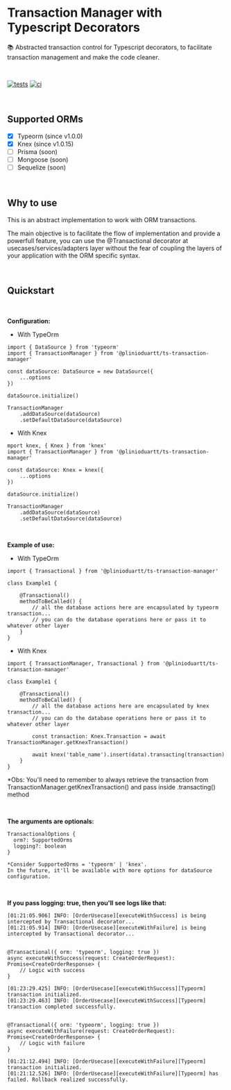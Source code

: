 # **Transaction Manager with Typescript Decorators**

📚 Abstracted transaction control for Typescript decorators, to facilitate transaction management and make the code cleaner.

<br>

[![tests](https://github.com/plinioduartt/ts-transaction-manager/actions/workflows/tests.yml/badge.svg?branch=master)](https://github.com/plinioduartt/ts-transaction-manager/actions/workflows/tests.yml)
[![ci](https://github.com/plinioduartt/ts-transaction-manager/actions/workflows/ci.yml/badge.svg?branch=master)](https://github.com/plinioduartt/ts-transaction-manager/actions/workflows/ci.yml)

<br>

## **Supported ORMs**

- [x] Typeorm (since v1.0.0)
- [x] Knex (since v1.0.15)
- [ ] Prisma (soon)
- [ ] Mongoose (soon)
- [ ] Sequelize (soon)

<br>

## **Why to use**

This is an abstract implementation to work with ORM transactions.

The main objective is to facilitate the flow of implementation and provide a powerfull feature, you can use the @Transactional decorator at usecases/services/adapters layer without the fear of coupling the layers of your application with the ORM specific syntax.

<br>

## **Quickstart**

<br>

**Configuration:**
- With TypeOrm
```
import { DataSource } from 'typeorm'
import { TransactionManager } from '@plinioduartt/ts-transaction-manager'

const dataSource: DataSource = new DataSource({
	...options
})

dataSource.initialize()

TransactionManager
	.addDataSource(dataSource)
	.setDefaultDataSource(dataSource)
```
- With Knex
```
mport knex, { Knex } from 'knex'
import { TransactionManager } from '@plinioduartt/ts-transaction-manager'

const dataSource: Knex = knex({
	...options
})

dataSource.initialize()

TransactionManager
	.addDataSource(dataSource)
	.setDefaultDataSource(dataSource)
```
<br>

**Example of use:**
- With TypeOrm
```
import { Transactional } from '@plinioduartt/ts-transaction-manager'

class Example1 {

	@Transactional()
	methodToBeCalled() {
		// all the database actions here are encapsulated by typeorm transaction...
		// you can do the database operations here or pass it to whatever other layer
	}
}
```
- With Knex
```
import { TransactionManager, Transactional } from '@plinioduartt/ts-transaction-manager'

class Example1 {

	@Transactional()
	methodToBeCalled() {
		// all the database actions here are encapsulated by knex transaction...
		// you can do the database operations here or pass it to whatever other layer

		const transaction: Knex.Transaction = await TransactionManager.getKnexTransaction()

		await knex('table_name').insert(data).transacting(transaction)
	}
}
```
*Obs: You'll need to remember to always retrieve the transaction from TransactionManager.getKnexTransaction() and pass inside .transacting() method

<br>

**The arguments are optionals:**
```
TransactionalOptions {
  orm?: SupportedOrms
  logging?: boolean
}

*Consider SupportedOrms = 'typeorm' | 'knex'.
In the future, it'll be available with more options for dataSource configuration.
```
<br>

**If you pass logging: true, then you'll see logs like that:**
```
[01:21:05.906] INFO: [OrderUsecase][executeWithSuccess] is being intercepted by Transactional decorator...
[01:21:05.914] INFO: [OrderUsecase][executeWithFailure] is being intercepted by Transactional decorator...


@Transactional({ orm: 'typeorm', logging: true })
async executeWithSuccess(request: CreateOrderRequest): Promise<CreateOrderResponse> {
	// Logic with success
}

[01:23:29.425] INFO: [OrderUsecase][executeWithSuccess][Typeorm] transaction initialized.
[01:23:29.463] INFO: [OrderUsecase][executeWithSuccess][Typeorm] transaction completed successfully.


@Transactional({ orm: 'typeorm', logging: true })
async executeWithFailure(request: CreateOrderRequest): Promise<CreateOrderResponse> {
	// Logic with failure
}

[01:21:12.494] INFO: [OrderUsecase][executeWithFailure][Typeorm] transaction initialized.
[01:21:12.526] INFO: [OrderUsecase][executeWithFailure][Typeorm] has failed. Rollback realized successfully.
```

